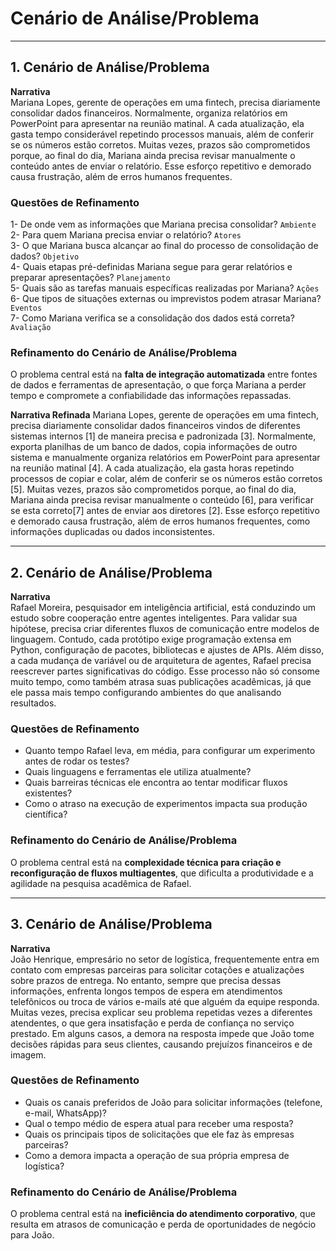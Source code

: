 # Cenário de Análise/Problema

---

## 1. Cenário de Análise/Problema

**Narrativa**  
Mariana Lopes, gerente de operações em uma fintech, precisa diariamente consolidar dados financeiros. Normalmente, organiza relatórios em PowerPoint para apresentar na reunião matinal. A cada atualização, ela gasta tempo considerável repetindo processos manuais, além de conferir se os números estão corretos. Muitas vezes, prazos são comprometidos porque, ao final do dia, Mariana ainda precisa revisar manualmente o conteúdo antes de enviar o relatório. Esse esforço repetitivo e demorado causa frustração, além de erros humanos frequentes.

### Questões de Refinamento

1-  De onde vem as informações que Mariana precisa consolidar? `Ambiente`    
2-  Para quem Mariana precisa enviar o relatório? `Atores`  
3-  O que Mariana busca alcançar ao final do processo de consolidação de dados? `Objetivo`  
4-  Quais  etapas pré-definidas Mariana segue para gerar relatórios e preparar apresentações? `Planejamento`  
5-  Quais são as tarefas manuais específicas realizadas por Mariana? `Ações`
6-  Que tipos de situações externas ou imprevistos podem atrasar Mariana? `Eventos`  
7-  Como Mariana verifica se a consolidação dos dados está correta? `Avaliação`  


### Refinamento do Cenário de Análise/Problema

O problema central está na **falta de integração automatizada** entre fontes de dados e ferramentas de apresentação, o que força Mariana a perder tempo e compromete a confiabilidade das informações repassadas.

**Narrativa Refinada**
Mariana Lopes, gerente de operações em uma fintech, precisa diariamente consolidar dados financeiros vindos de diferentes sistemas internos [1] de maneira precisa e padronizada [3]. Normalmente, exporta planilhas de um banco de dados, copia informações de outro sistema e manualmente organiza relatórios em PowerPoint para apresentar na reunião matinal [4]. A cada atualização, ela gasta horas repetindo processos de copiar e colar, além de conferir se os números estão corretos [5]. Muitas vezes, prazos são comprometidos porque, ao final do dia, Mariana ainda precisa revisar manualmente o conteúdo [6], para verificar se esta correto[7] antes de enviar aos diretores [2]. Esse esforço repetitivo e demorado causa frustração, além de erros humanos frequentes, como informações duplicadas ou dados inconsistentes.

---

## 2. Cenário de Análise/Problema

**Narrativa**  
Rafael Moreira, pesquisador em inteligência artificial, está conduzindo um estudo sobre cooperação entre agentes inteligentes. Para validar sua hipótese, precisa criar diferentes fluxos de comunicação entre modelos de linguagem. Contudo, cada protótipo exige programação extensa em Python, configuração de pacotes, bibliotecas e ajustes de APIs. Além disso, a cada mudança de variável ou de arquitetura de agentes, Rafael precisa reescrever partes significativas do código. Esse processo não só consome muito tempo, como também atrasa suas publicações acadêmicas, já que ele passa mais tempo configurando ambientes do que analisando resultados.

### Questões de Refinamento

-   Quanto tempo Rafael leva, em média, para configurar um experimento antes de rodar os testes?
-   Quais linguagens e ferramentas ele utiliza atualmente?
-   Quais barreiras técnicas ele encontra ao tentar modificar fluxos existentes?
-   Como o atraso na execução de experimentos impacta sua produção científica?

### Refinamento do Cenário de Análise/Problema

O problema central está na **complexidade técnica para criação e reconfiguração de fluxos multiagentes**, que dificulta a produtividade e a agilidade na pesquisa acadêmica de Rafael.

---

## 3. Cenário de Análise/Problema

**Narrativa**  
João Henrique, empresário no setor de logística, frequentemente entra em contato com empresas parceiras para solicitar cotações e atualizações sobre prazos de entrega. No entanto, sempre que precisa dessas informações, enfrenta longos tempos de espera em atendimentos telefônicos ou troca de vários e-mails até que alguém da equipe responda. Muitas vezes, precisa explicar seu problema repetidas vezes a diferentes atendentes, o que gera insatisfação e perda de confiança no serviço prestado. Em alguns casos, a demora na resposta impede que João tome decisões rápidas para seus clientes, causando prejuízos financeiros e de imagem.

### Questões de Refinamento

-   Quais os canais preferidos de João para solicitar informações (telefone, e-mail, WhatsApp)?
-   Qual o tempo médio de espera atual para receber uma resposta?
-   Quais os principais tipos de solicitações que ele faz às empresas parceiras?
-   Como a demora impacta a operação de sua própria empresa de logística?

### Refinamento do Cenário de Análise/Problema

O problema central está na **ineficiência do atendimento corporativo**, que resulta em atrasos de comunicação e perda de oportunidades de negócio para João.
